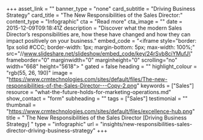 +++
asset_link = ""
banner_type = "none"
card_subtitle = "Driving Business Strategy"
card_title = "The New Responsibilities of the Sales Director:"
content_type = "Infographic"
cta = "Read more"
cta_image = ""
date = 2015-12-09T09:18:41Z
description = "Discover what the modern Sales Director’s responsibilities are, how these have changed and how they can impact positively on your business."
embed_code = "<iframe style=\"border: 1px solid #CCC; border-width: 1px; margin-bottom: 5px; max-width: 100%;\" src=\"//www.slideshare.net/slideshow/embed_code/key/24rSvb8ciYMufJ\" frameborder=\"0\" marginwidth=\"0\" marginheight=\"0\" scrolling=\"no\" width=\"668\" height=\"5618\"> </iframe>"
gated = false
heading = ""
highlight_colour = "rgb(55, 26, 190)"
image = "https://www.crmtechnologies.com/sites/default/files/The-new-responsibilities-of-the-Sales-Director---Copy-2.png"
keywords = ["Sales"]
resource = "what-the-future-holds-for-marketing-operations.md"
show_contact = "form"
subheading = ""
tags = ["Sales"]
testimonial = ""
thumbnail = "https://www.crmtechnologies.com/sites/default/files/excellence-hub.png"
title = " The New Responsibilities of the Sales Director [Driving Business Strategy] "
type = "infographic"
url = "insights/new-responsibilities-sales-director-driving-business-strategy"
+++
